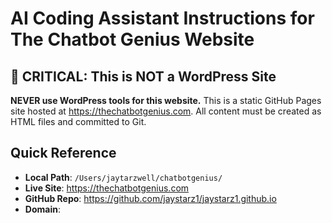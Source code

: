 # AI Coding Assistant Instructions for The Chatbot Genius Website

## 🚨 CRITICAL: This is NOT a WordPress Site
**NEVER use WordPress tools for this website.** This is a static GitHub Pages site hosted at https://thechatbotgenius.com. All content must be created as HTML files and committed to Git.

## Quick Reference
- **Local Path**: `/Users/jaytarzwell/chatbotgenius/`
- **Live Site**: https://thechatbotgenius.com
- **GitHub Repo**: https://github.com/jaystarz1/jaystarz1.github.io
- **Domain**: